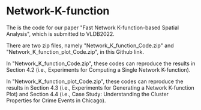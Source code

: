 # Network-K-function

The is the code for our paper "Fast Network K-function-based Spatial Analysis", which is submitted to VLDB2022.

There are two zip files, namely "Network_K_function_Code.zip" and "Network_K_function_plot_Code.zip", in this Github link. 

In "Network_K_function_Code.zip", these codes can reproduce the results in Section 4.2 (i.e., Experiments for Computing a Single Network K-function). 

In "Network_K_function_plot_Code.zip", these codes can reproduce the results in Section 4.3 (i.e., Experiments for Generating a Network K-function Plot) and Section 4.4 (i.e., Case Study: Understanding the Cluster Properties for Crime Events in Chicago).
